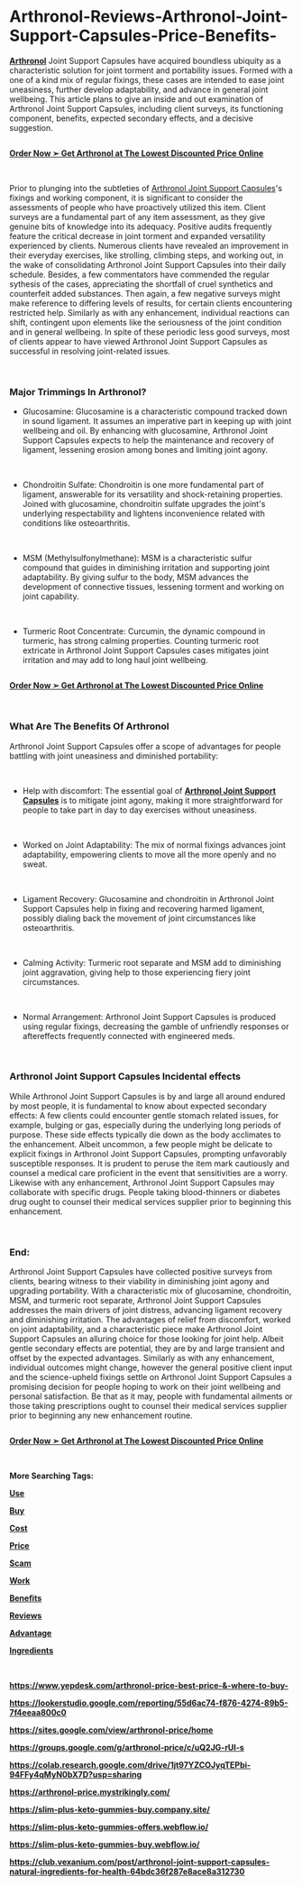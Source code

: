 # Arthronol-Reviews-Arthronol-Joint-Support-Capsules-Price-Benefits-
<p><strong><a href="https://arthronol-reviews.webflow.io/">Arthronol</a></strong>&nbsp;Joint Support Capsules have acquired boundless ubiquity as a characteristic solution for joint torment and portability issues. Formed with a one of a kind mix of regular fixings, these cases are intended to ease joint uneasiness, further develop adaptability, and advance in general joint wellbeing. This article plans to give an inside and out examination of Arthronol Joint Support Capsules, including client surveys, its functioning component, benefits, expected secondary effects, and a decisive suggestion.</p>
<p><a href="https://fitbreathing.com/recommends/arthronol/"><img src="https://uploads-ssl.webflow.com/64bdc82116a90b995c850b7b/64bdc852e4373e7e73ea5d48_AVvXsEggLQ3lSdaTiIOb9tAxlRsl6VS66W4IhgxjPi0DmbNMZgcC7U6ZhNpMdJ6qIsM2VxpgOlmIp9Ppc9Hw_IBjJwndSFJ5ilbFaRwkeyNjrjoaieMfTY6ZACEzZ0VxgvBOXs-Uwx-cGZNj3_86z9HlNsQDExr7JNYcqSneBmqnFGGFSpQH19Yw6T_MYzY3kHRm%3Dw640-h360.png" alt="" border="0" /></a></p>
<p><a href="https://fitbreathing.com/recommends/arthronol/"><strong>Order Now ➢ Get Arthronol at The Lowest Discounted Price Online</strong></a></p>
<p>&nbsp;</p>
<p>Prior to plunging into the subtleties of&nbsp;<a href="https://arthronol-price.company.site/">Arthronol Joint Support Capsules</a>'s fixings and working component, it is significant to consider the assessments of people who have proactively utilized this item. Client surveys are a fundamental part of any item assessment, as they give genuine bits of knowledge into its adequacy. Positive audits frequently feature the critical decrease in joint torment and expanded versatility experienced by clients. Numerous clients have revealed an improvement in their everyday exercises, like strolling, climbing steps, and working out, in the wake of consolidating Arthronol Joint Support Capsules into their daily schedule. Besides, a few commentators have commended the regular sythesis of the cases, appreciating the shortfall of cruel synthetics and counterfeit added substances. Then again, a few negative surveys might make reference to differing levels of results, for certain clients encountering restricted help. Similarly as with any enhancement, individual reactions can shift, contingent upon elements like the seriousness of the joint condition and in general wellbeing. In spite of these periodic less good surveys, most of clients appear to have viewed Arthronol Joint Support Capsules as successful in resolving joint-related issues.</p>
<p>&nbsp;</p>
<h3><strong>Major Trimmings In Arthronol?</strong></h3>
<ul>
<li>Glucosamine: Glucosamine is a characteristic compound tracked down in sound ligament. It assumes an imperative part in keeping up with joint wellbeing and oil. By enhancing with glucosamine, Arthronol Joint Support Capsules expects to help the maintenance and recovery of ligament, lessening erosion among bones and limiting joint agony.</li>
</ul>
<p>&nbsp;</p>
<ul>
<li>Chondroitin Sulfate: Chondroitin is one more fundamental part of ligament, answerable for its versatility and shock-retaining properties. Joined with glucosamine, chondroitin sulfate upgrades the joint's underlying respectability and lightens inconvenience related with conditions like osteoarthritis.</li>
</ul>
<p>&nbsp;</p>
<ul>
<li>MSM (Methylsulfonylmethane): MSM is a characteristic sulfur compound that guides in diminishing irritation and supporting joint adaptability. By giving sulfur to the body, MSM advances the development of connective tissues, lessening torment and working on joint capability.</li>
</ul>
<p>&nbsp;</p>
<ul>
<li>Turmeric Root Concentrate: Curcumin, the dynamic compound in turmeric, has strong calming properties. Counting turmeric root extricate in Arthronol Joint Support Capsules cases mitigates joint irritation and may add to long haul joint wellbeing.</li>
</ul>
<p><a href="https://fitbreathing.com/recommends/arthronol/"><img src="https://uploads-ssl.webflow.com/64bdc82116a90b995c850b7b/64bdc853b703f9575b7eb219_AVvXsEhXn0UthXFWmm8xmHVL_FvdRGK561SXWhaImBFn2-3tx658scPmdJrQ6AwaZe3KAOojPhhNDs7eNEa4HN4kdhotz6IJSBJWmBchbadTHn6K_EDJ-wQ7BmuJHqRKZJJL2j5eF8ZVw4Y1pQtrRxL5pYYwQVL4FeDDIrDeiXcUX9Cv1Z_WIsle2W-Z7HkLv0_y%3Dw640-h360.png" alt="" border="0" /></a></p>
<p><a href="https://fitbreathing.com/recommends/arthronol/"><strong>Order Now ➢ Get Arthronol at The Lowest Discounted Price Online</strong></a></p>
<p>&nbsp;</p>
<h3><strong>What Are The Benefits Of Arthronol</strong></h3>
<p>Arthronol Joint Support Capsules offer a scope of advantages for people battling with joint uneasiness and diminished portability:</p>
<p>&nbsp;</p>
<ul>
<li>Help with discomfort: The essential goal of&nbsp;<a href="https://arthronol-price.webflow.io/"><strong>Arthronol Joint Support Capsules</strong></a>&nbsp;is to mitigate joint agony, making it more straightforward for people to take part in day to day exercises without uneasiness.</li>
</ul>
<p>&nbsp;</p>
<ul>
<li>Worked on Joint Adaptability: The mix of normal fixings advances joint adaptability, empowering clients to move all the more openly and no sweat.</li>
</ul>
<p>&nbsp;</p>
<ul>
<li>Ligament Recovery: Glucosamine and chondroitin in Arthronol Joint Support Capsules help in fixing and recovering harmed ligament, possibly dialing back the movement of joint circumstances like osteoarthritis.</li>
</ul>
<p>&nbsp;</p>
<ul>
<li>Calming Activity: Turmeric root separate and MSM add to diminishing joint aggravation, giving help to those experiencing fiery joint circumstances.</li>
</ul>
<p>&nbsp;</p>
<ul>
<li>Normal Arrangement: Arthronol Joint Support Capsules is produced using regular fixings, decreasing the gamble of unfriendly responses or aftereffects frequently connected with engineered meds.</li>
</ul>
<p>&nbsp;</p>
<h3><strong>Arthronol Joint Support Capsules Incidental effects</strong></h3>
<p>While Arthronol Joint Support Capsules is by and large all around endured by most people, it is fundamental to know about expected secondary effects: A few clients could encounter gentle stomach related issues, for example, bulging or gas, especially during the underlying long periods of purpose. These side effects typically die down as the body acclimates to the enhancement. Albeit uncommon, a few people might be delicate to explicit fixings in Arthronol Joint Support Capsules, prompting unfavorably susceptible responses. It is prudent to peruse the item mark cautiously and counsel a medical care proficient in the event that sensitivities are a worry. Likewise with any enhancement, Arthronol Joint Support Capsules may collaborate with specific drugs. People taking blood-thinners or diabetes drug ought to counsel their medical services supplier prior to beginning this enhancement.</p>
<p>&nbsp;</p>
<h3><strong>End</strong>:</h3>
<p>Arthronol Joint Support Capsules have collected positive surveys from clients, bearing witness to their viability in diminishing joint agony and upgrading portability. With a characteristic mix of glucosamine, chondroitin, MSM, and turmeric root separate, Arthronol Joint Support Capsules addresses the main drivers of joint distress, advancing ligament recovery and diminishing irritation. The advantages of relief from discomfort, worked on joint adaptability, and a characteristic piece make Arthronol Joint Support Capsules an alluring choice for those looking for joint help. Albeit gentle secondary effects are potential, they are by and large transient and offset by the expected advantages. Similarly as with any enhancement, individual outcomes might change, however the general positive client input and the science-upheld fixings settle on Arthronol Joint Support Capsules a promising decision for people hoping to work on their joint wellbeing and personal satisfaction. Be that as it may, people with fundamental ailments or those taking prescriptions ought to counsel their medical services supplier prior to beginning any new enhancement routine.</p>
<p><a href="https://fitbreathing.com/recommends/arthronol/"><img src="https://uploads-ssl.webflow.com/64bdc82116a90b995c850b7b/64bdc852ec69631e31fddeed_AVvXsEgvlxiE8SP6cY6YJ82ELYc2bGzx7VQcVYJDm_6OebhgALfl-yZHdIcVzcCjeFj7h3gQyk_1fxWogjPYjKRgJnbr5lUwGn7lwftg98i7DawJlZaQTO9Qn4lk8gZ5yYnhkfyt0BgstMp9CMXmSlYqjr116zLa_pU3elaJeSrkriEKhO1e0wKKpQgcIH0TbF0O%3Dw640-h480.png" alt="" border="0" /></a></p>
<p><a href="https://fitbreathing.com/recommends/arthronol/"><strong>Order Now ➢ Get Arthronol at The Lowest Discounted Price Online</strong></a></p>
<p>&nbsp;</p>
<p><strong>More Searching Tags:</strong></p>
<p><strong><a href="https://fitbreathing.com/arthronol/"><u>Use</u></a></strong></p>
<p><strong><a href="https://fitbreathing.com/artrinol/"><u>Buy</u></a></strong></p>
<p><strong><a href="https://fitbreathing.com/flexomend/"><u>Cost</u></a></strong></p>
<p><strong><a href="https://fitbreathing.com/osteo-pro/"><u>Price</u></a></strong></p>
<p><strong><a href="https://artrinol-cost.company.site/"><u>Scam</u></a></strong></p>
<p><strong><a href="https://artrinol-joint-supports.webflow.io/"><u>Work</u></a></strong></p>
<p><strong><a href="https://haitiliberte.com/advert/artrinol-joint-pain-relief-reviews-your-new-best-friend-for-joint-health/"><u>Benefits</u></a></strong></p>
<p><strong><a href="https://malebiotix-canada-offers.webflow.io/"><u>Reviews</u></a></strong></p>
<p><strong><a href="https://infogram.com/arthronol-price-price-work-official-website-1h8n6m3dr3lqz4x?live"><u>Advantage</u></a></strong></p>
<p><strong><a href="https://arthronol-price.hashnode.dev/arthronol-joint-support-capsules-where-to-buy-in-usa"><u>Ingredients</u></a></strong></p>
<p>&nbsp;</p>
<p><strong><a href="https://www.yepdesk.com/arthronol-price-best-price-&amp;-where-to-buy-"><u>https://www.yepdesk.com/arthronol-price-best-price-&amp;-where-to-buy-</u></a></strong></p>
<p><strong><a href="https://lookerstudio.google.com/reporting/55d6ac74-f876-4274-89b5-7f4eeaa800c0"><u>https://lookerstudio.google.com/reporting/55d6ac74-f876-4274-89b5-7f4eeaa800c0</u></a></strong></p>
<p><strong><a href="https://sites.google.com/view/arthronol-price/home"><u>https://sites.google.com/view/arthronol-price/home</u></a></strong></p>
<p><strong><a href="https://groups.google.com/g/arthronol-price/c/uQ2JG-rUI-s"><u>https://groups.google.com/g/arthronol-price/c/uQ2JG-rUI-s</u></a></strong></p>
<p><strong><a href="https://colab.research.google.com/drive/1jt97YZCOJyqTEPbi-94FFy4qMyN0bX7D?usp=sharing"><u>https://colab.research.google.com/drive/1jt97YZCOJyqTEPbi-94FFy4qMyN0bX7D?usp=sharing</u></a></strong></p>
<p><strong><a href="https://arthronol-price.mystrikingly.com/"><u>https://arthronol-price.mystrikingly.com/</u></a></strong></p>
<p><strong><a href="https://slim-plus-keto-gummies-buy.company.site/"><u>https://slim-plus-keto-gummies-buy.company.site/</u></a></strong></p>
<p><strong><a href="https://slim-plus-keto-gummies-offers.webflow.io/"><u>https://slim-plus-keto-gummies-offers.webflow.io/</u></a></strong></p>
<p><strong><a href="https://slim-plus-keto-gummies-buy.webflow.io/"><u>https://slim-plus-keto-gummies-buy.webflow.io/</u></a></strong></p>
<p><strong><a href="https://club.vexanium.com/post/arthronol-joint-support-capsules-natural-ingredients-for-health-64bdc36f287e8ace8a312730"><u>https://club.vexanium.com/post/arthronol-joint-support-capsules-natural-ingredients-for-health-64bdc36f287e8ace8a312730</u></a></strong></p>
